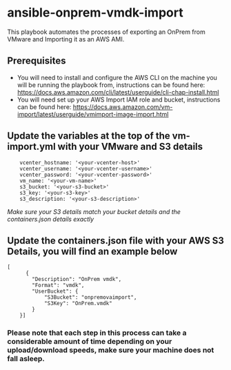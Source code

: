 # ansible-onprem-vmdk-import

This playbook automates the processes of exporting an OnPrem from VMware and Importing it as an AWS AMI. 

## Prerequisites

- You will need to install and configure the AWS CLI on the machine you will be running the playbook from, instructions can be found here:  https://docs.aws.amazon.com/cli/latest/userguide/cli-chap-install.html
- You will need set up your AWS Import IAM role and bucket, instructions can be found here:  https://docs.aws.amazon.com/vm-import/latest/userguide/vmimport-image-import.html

## Update the variables at the top of the vm-import.yml with your VMware and S3 details

```
    vcenter_hostname: '<your-vcenter-host>'
    vcenter_username: '<your-vcenter-username>'
    vcenter_password: '<your-vcenter-password>'
    vm_name: '<your-vm-name>'
    s3_bucket: '<your-s3-bucket>'
    s3_key: '<your-s3-key>'
    s3_description: '<your-s3-description>'
```
*Make sure your S3 details match your bucket details and the containers.json details exactly*

## Update the containers.json file with your AWS S3 Details, you will find an example below

```
[
      {
        "Description": "OnPrem vmdk",
        "Format": "vmdk",
        "UserBucket": {
            "S3Bucket": "onpremovaimport",
            "S3Key": "OnPrem.vmdk"
        }
    }]
```

### Please note that each step in this process can take a considerable amount of time depending on your upload/download speeds, make sure your machine does not fall asleep.  



